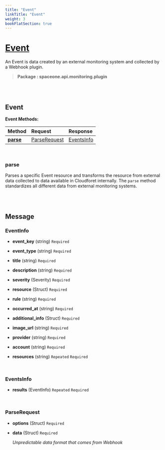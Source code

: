 ```yaml
---
title: "Event"
linkTitle: "Event"
weight: 3
bookFlatSection: true
---
```

# [Event](#Event)
An Event is data created by an external monitoring system and collected by a Webhook plugin.


>  **Package : spaceone.api.monitoring.plugin**

<br>
<br>

## Event





**Event Methods:**


| Method | Request | Response |
| :----- | :-------- | :-------- |
| [**parse**](./Event#parse) | [ParseRequest](Event#parserequest) | [EventsInfo](Event#eventsinfo) |



    
<br>

### parse

Parses a specific Event resource and transforms the resource from external data collected to data available in Cloudforet internally. The `parse` method standardizes all different data from external monitoring systems.








    


<br>
<br>

## Message



### EventInfo
* **event_key** (string)   `Required` 

    
* **event_type** (string)   `Required` 

    
* **title** (string)   `Required` 

    
* **description** (string)   `Required` 

    
* **severity** (Severity)   `Required` 

    
* **resource** (Struct)   `Required` 

    
* **rule** (string)   `Required` 

    
* **occurred_at** (string)   `Required` 

    
* **additional_info** (Struct)   `Required` 

    
* **image_url** (string)   `Required` 

    
* **provider** (string)   `Required` 

    
* **account** (string)   `Required` 

    
* **resources** (string)  `Repeated`    `Required` 

    <br>

### EventsInfo
* **results** (EventInfo)  `Repeated`    `Required` 

    <br>

### ParseRequest
* **options** (Struct)   `Required` 

    
* **data** (Struct)   `Required` 

  *Unpredictable data format that comes from Webhook*

    <br>
